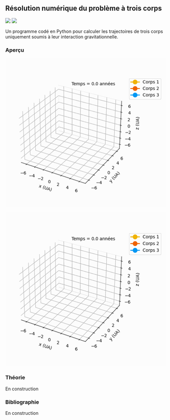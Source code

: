 ## Résolution numérique du problème à trois corps

![](https://img.shields.io/badge/Language-Python-blue.png) ![](https://img.shields.io/badge/Version-1.0-success.png)

Un programme codé en Python pour calculer les trajectoires de trois corps uniquement soumis à leur interaction gravitationnelle.

### Aperçu

![](/resources/anim-problème-à-trois-corps-général.gif)

<img src="/resources/anim-problème-à-trois-corps-général.gif" width="520" height="480"/>

### Théorie

En construction

### Bibliographie

En construction
